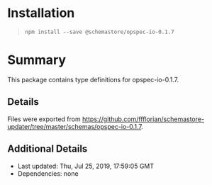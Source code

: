 # Installation
> `npm install --save @schemastore/opspec-io-0.1.7`

# Summary
This package contains type definitions for opspec-io-0.1.7.

## Details
Files were exported from https://github.com/ffflorian/schemastore-updater/tree/master/schemas/opspec-io-0.1.7.

## Additional Details
* Last updated: Thu, Jul 25, 2019, 17:59:05 GMT
* Dependencies: none
